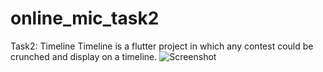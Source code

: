 # online_mic_task2
Task2: Timeline
Timeline is a flutter project in which any contest could be crunched and display on a timeline.
![Screenshot](screenshot.png)
